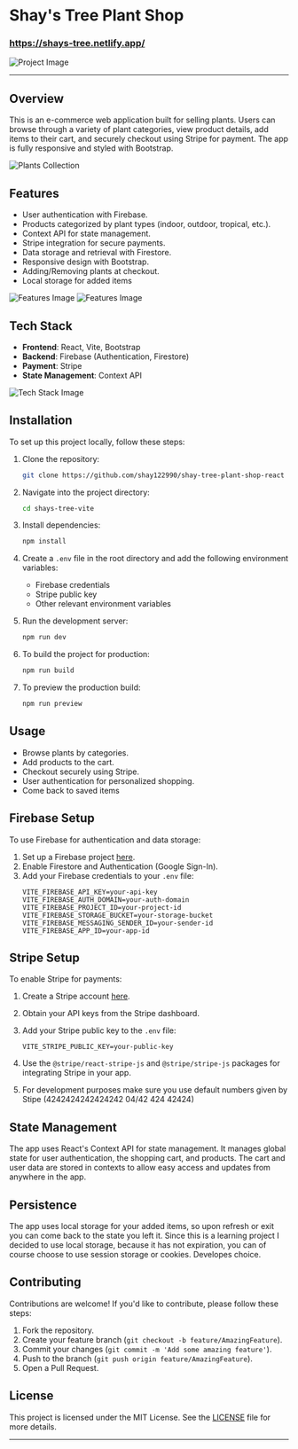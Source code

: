 # Shay's Tree Plant Shop

### https://shays-tree.netlify.app/

![Project Image](./public//shays-tree-readme.jpg)

---

## Overview

This is an e-commerce web application built for selling plants. Users can browse through a variety of plant categories, view product details, add items to their cart, and securely checkout using Stripe for payment. The app is fully responsive and styled with Bootstrap.

![Plants Collection](./public/plants-readme.jpg)

## Features

- User authentication with Firebase.
- Products categorized by plant types (indoor, outdoor, tropical, etc.).
- Context API for state management.
- Stripe integration for secure payments.
- Data storage and retrieval with Firestore.
- Responsive design with Bootstrap.
- Adding/Removing plants at checkout.
- Local storage for added items

![Features Image](./public/auth-readme.jpg)
![Features Image](./public/auth-success-readme.jpg)

## Tech Stack

- **Frontend**: React, Vite, Bootstrap
- **Backend**: Firebase (Authentication, Firestore)
- **Payment**: Stripe
- **State Management**: Context API

![Tech Stack Image](./public/checkout-page-readme.jpg)

## Installation

To set up this project locally, follow these steps:

1. Clone the repository:

   ```bash
   git clone https://github.com/shay122990/shay-tree-plant-shop-react
   ```

2. Navigate into the project directory:

   ```bash
   cd shays-tree-vite
   ```

3. Install dependencies:

   ```bash
   npm install
   ```

4. Create a `.env` file in the root directory and add the following environment variables:

   - Firebase credentials
   - Stripe public key
   - Other relevant environment variables

5. Run the development server:

   ```bash
   npm run dev
   ```

6. To build the project for production:

   ```bash
   npm run build
   ```

7. To preview the production build:
   ```bash
   npm run preview
   ```

<!-- ![Installation Image]() -->

## Usage

- Browse plants by categories.
- Add products to the cart.
- Checkout securely using Stripe.
- User authentication for personalized shopping.
- Come back to saved items

<!-- ![Usage Image]() -->

## Firebase Setup

To use Firebase for authentication and data storage:

1. Set up a Firebase project [here](https://console.firebase.google.com/).
2. Enable Firestore and Authentication (Google Sign-In).
3. Add your Firebase credentials to your `.env` file:
   ```env
   VITE_FIREBASE_API_KEY=your-api-key
   VITE_FIREBASE_AUTH_DOMAIN=your-auth-domain
   VITE_FIREBASE_PROJECT_ID=your-project-id
   VITE_FIREBASE_STORAGE_BUCKET=your-storage-bucket
   VITE_FIREBASE_MESSAGING_SENDER_ID=your-sender-id
   VITE_FIREBASE_APP_ID=your-app-id
   ```

<!-- ![Firebase Setup Image]() -->

## Stripe Setup

To enable Stripe for payments:

1. Create a Stripe account [here](https://stripe.com/).
2. Obtain your API keys from the Stripe dashboard.
3. Add your Stripe public key to the `.env` file:

   ```env
   VITE_STRIPE_PUBLIC_KEY=your-public-key
   ```

4. Use the `@stripe/react-stripe-js` and `@stripe/stripe-js` packages for integrating Stripe in your app.
5. For development purposes make sure you use default numbers given by Stipe (4242424242424242 04/42 424 42424)

<!-- ![Stripe Setup Image]() -->

## State Management

The app uses React's Context API for state management. It manages global state for user authentication, the shopping cart, and products. The cart and user data are stored in contexts to allow easy access and updates from anywhere in the app.

## Persistence

The app uses local storage for your added items, so upon refresh or exit you can come back to the state you left it. Since this is a learning project I decided to use local storage, because it has not expiration, you can of course choose to use session storage or cookies. Developes choice.

## Contributing

Contributions are welcome! If you'd like to contribute, please follow these steps:

1. Fork the repository.
2. Create your feature branch (`git checkout -b feature/AmazingFeature`).
3. Commit your changes (`git commit -m 'Add some amazing feature'`).
4. Push to the branch (`git push origin feature/AmazingFeature`).
5. Open a Pull Request.

## License

This project is licensed under the MIT License. See the [LICENSE](LICENSE) file for more details.

---
